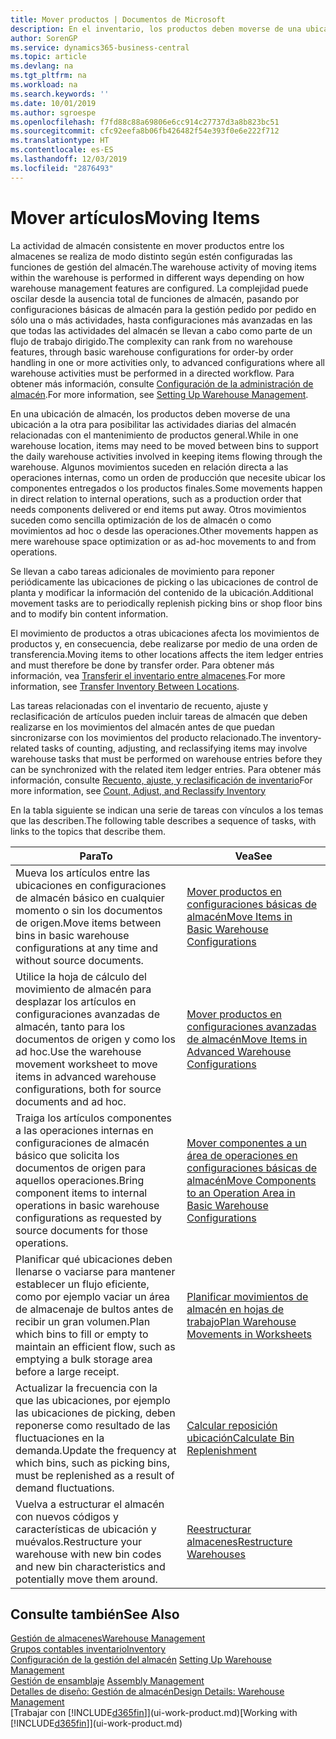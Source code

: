 ```yaml
---
title: Mover productos | Documentos de Microsoft
description: En el inventario, los productos deben moverse de una ubicación a la otra para posibilitar las actividades diarias del almacén relacionadas con el mantenimiento de productos general. Algunos movimientos suceden en relación directa a las operaciones internas, como un orden de producción que necesite ubicar los componentes entregados o los productos finales. Otros movimientos suceden como sencilla optimización de los de almacén o como movimientos ad hoc o desde las operaciones.
author: SorenGP
ms.service: dynamics365-business-central
ms.topic: article
ms.devlang: na
ms.tgt_pltfrm: na
ms.workload: na
ms.search.keywords: ''
ms.date: 10/01/2019
ms.author: sgroespe
ms.openlocfilehash: f7fd88c88a69806e6cc914c27737d3a8b823bc51
ms.sourcegitcommit: cfc92eefa8b06fb426482f54e393f0e6e222f712
ms.translationtype: HT
ms.contentlocale: es-ES
ms.lasthandoff: 12/03/2019
ms.locfileid: "2876493"
---
```

# <a name="moving-items"></a><span data-ttu-id="6e0de-105">Mover artículos</span><span class="sxs-lookup"><span data-stu-id="6e0de-105">Moving Items</span></span>
<span data-ttu-id="6e0de-106">La actividad de almacén consistente en mover productos entre los almacenes se realiza de modo distinto según estén configuradas las funciones de gestión del almacén.</span><span class="sxs-lookup"><span data-stu-id="6e0de-106">The warehouse activity of moving items within the warehouse is performed in different ways depending on how warehouse management features are configured.</span></span> <span data-ttu-id="6e0de-107">La complejidad puede oscilar desde la ausencia total de funciones de almacén, pasando por configuraciones básicas de almacén para la gestión pedido por pedido en sólo una o más actividades, hasta configuraciones más avanzadas en las que todas las actividades del almacén se llevan a cabo como parte de un flujo de trabajo dirigido.</span><span class="sxs-lookup"><span data-stu-id="6e0de-107">The complexity can rank from no warehouse features, through basic warehouse configurations for order-by order handling in one or more activities only, to advanced configurations where all warehouse activities must be performed in a directed workflow.</span></span> <span data-ttu-id="6e0de-108">Para obtener más información, consulte [Configuración de la administración de almacén](warehouse-setup-warehouse.md).</span><span class="sxs-lookup"><span data-stu-id="6e0de-108">For more information, see [Setting Up Warehouse Management](warehouse-setup-warehouse.md).</span></span>

<span data-ttu-id="6e0de-109">En una ubicación de almacén, los productos deben moverse de una ubicación a la otra para posibilitar las actividades diarias del almacén relacionadas con el mantenimiento de productos general.</span><span class="sxs-lookup"><span data-stu-id="6e0de-109">While in one warehouse location, items may need to be moved between bins to support the daily warehouse activities involved in keeping items flowing through the warehouse.</span></span> <span data-ttu-id="6e0de-110">Algunos movimientos suceden en relación directa a las operaciones internas, como un orden de producción que necesite ubicar los componentes entregados o los productos finales.</span><span class="sxs-lookup"><span data-stu-id="6e0de-110">Some movements happen in direct relation to internal operations, such as a production order that needs components delivered or end items put away.</span></span> <span data-ttu-id="6e0de-111">Otros movimientos suceden como sencilla optimización de los de almacén o como movimientos ad hoc o desde las operaciones.</span><span class="sxs-lookup"><span data-stu-id="6e0de-111">Other movements happen as mere warehouse space optimization or as ad-hoc movements to and from operations.</span></span>

<span data-ttu-id="6e0de-112">Se llevan a cabo tareas adicionales de movimiento para reponer periódicamente las ubicaciones de picking o las ubicaciones de control de planta y modificar la información del contenido de la ubicación.</span><span class="sxs-lookup"><span data-stu-id="6e0de-112">Additional movement tasks are to periodically replenish picking bins or shop floor bins and to modify bin content information.</span></span>

<span data-ttu-id="6e0de-113">El movimiento de productos a otras ubicaciones afecta los movimientos de productos y, en consecuencia, debe realizarse por medio de una orden de transferencia.</span><span class="sxs-lookup"><span data-stu-id="6e0de-113">Moving items to other locations affects the item ledger entries and must therefore be done by transfer order.</span></span> <span data-ttu-id="6e0de-114">Para obtener más información, vea [Transferir el inventario entre almacenes](inventory-how-transfer-between-locations.md).</span><span class="sxs-lookup"><span data-stu-id="6e0de-114">For more information, see [Transfer Inventory Between Locations](inventory-how-transfer-between-locations.md).</span></span>  

<span data-ttu-id="6e0de-115">Las tareas relacionadas con el inventario de recuento, ajuste y reclasificación de artículos pueden incluir tareas de almacén que deben realizarse en los movimientos del almacén antes de que puedan sincronizarse con los movimientos del producto relacionado.</span><span class="sxs-lookup"><span data-stu-id="6e0de-115">The inventory-related tasks of counting, adjusting, and reclassifying items may involve warehouse tasks that must be performed on warehouse entries before they can be synchronized with the related item ledger entries.</span></span> <span data-ttu-id="6e0de-116">Para obtener más información, consulte [Recuento, ajuste, y reclasificación de inventario](inventory-how-count-adjust-reclassify.md)</span><span class="sxs-lookup"><span data-stu-id="6e0de-116">For more information, see [Count, Adjust, and Reclassify Inventory](inventory-how-count-adjust-reclassify.md)</span></span>  

 <span data-ttu-id="6e0de-117">En la tabla siguiente se indican una serie de tareas con vínculos a los temas que las describen.</span><span class="sxs-lookup"><span data-stu-id="6e0de-117">The following table describes a sequence of tasks, with links to the topics that describe them.</span></span>   

|<span data-ttu-id="6e0de-118">**Para**</span><span class="sxs-lookup"><span data-stu-id="6e0de-118">**To**</span></span>|<span data-ttu-id="6e0de-119">**Vea**</span><span class="sxs-lookup"><span data-stu-id="6e0de-119">**See**</span></span>|  
|------------|-------------|  
|<span data-ttu-id="6e0de-120">Mueva los artículos entre las ubicaciones en configuraciones de almacén básico en cualquier momento o sin los documentos de origen.</span><span class="sxs-lookup"><span data-stu-id="6e0de-120">Move items between bins in basic warehouse configurations at any time and without source documents.</span></span>|[<span data-ttu-id="6e0de-121">Mover productos en configuraciones básicas de almacén</span><span class="sxs-lookup"><span data-stu-id="6e0de-121">Move Items in Basic Warehouse Configurations</span></span>](warehouse-how-to-move-items-ad-hoc-in-basic-warehousing.md)|
|<span data-ttu-id="6e0de-122">Utilice la hoja de cálculo del movimiento de almacén para desplazar los artículos en configuraciones avanzadas de almacén, tanto para los documentos de origen y como los ad hoc.</span><span class="sxs-lookup"><span data-stu-id="6e0de-122">Use the warehouse movement worksheet to move items in advanced warehouse configurations, both for source documents and ad hoc.</span></span>|[<span data-ttu-id="6e0de-123">Mover productos en configuraciones avanzadas de almacén</span><span class="sxs-lookup"><span data-stu-id="6e0de-123">Move Items in Advanced Warehouse Configurations</span></span>](warehouse-how-to-move-items-in-advanced-warehousing.md)|  
|<span data-ttu-id="6e0de-124">Traiga los artículos componentes a las operaciones internas en configuraciones de almacén básico que solicita los documentos de origen para aquellos operaciones.</span><span class="sxs-lookup"><span data-stu-id="6e0de-124">Bring component items to internal operations in basic warehouse configurations as requested by source documents for those operations.</span></span>|[<span data-ttu-id="6e0de-125">Mover componentes a un área de operaciones en configuraciones básicas de almacén</span><span class="sxs-lookup"><span data-stu-id="6e0de-125">Move Components to an Operation Area in Basic Warehouse Configurations</span></span>](warehouse-how-to-move-components-to-an-operation-area-in-basic-warehousing.md)|
|<span data-ttu-id="6e0de-126">Planificar qué ubicaciones deben llenarse o vaciarse para mantener establecer un flujo eficiente, como por ejemplo vaciar un área de almacenaje de bultos antes de recibir un gran volumen.</span><span class="sxs-lookup"><span data-stu-id="6e0de-126">Plan which bins to fill or empty to maintain an efficient flow, such as emptying a bulk storage area before a large receipt.</span></span>|[<span data-ttu-id="6e0de-127">Planificar movimientos de almacén en hojas de trabajo</span><span class="sxs-lookup"><span data-stu-id="6e0de-127">Plan Warehouse Movements in Worksheets</span></span>](warehouse-how-to-plan-warehouse-movements-in-worksheets.md)|
|<span data-ttu-id="6e0de-128">Actualizar la frecuencia con la que las ubicaciones, por ejemplo las ubicaciones de picking, deben reponerse como resultado de las fluctuaciones en la demanda.</span><span class="sxs-lookup"><span data-stu-id="6e0de-128">Update the frequency at which bins, such as picking bins, must be replenished as a result of demand fluctuations.</span></span>|[<span data-ttu-id="6e0de-129">Calcular reposición ubicación</span><span class="sxs-lookup"><span data-stu-id="6e0de-129">Calculate Bin Replenishment</span></span>](warehouse-how-to-calculate-bin-replenishment.md)|
|<span data-ttu-id="6e0de-130">Vuelva a estructurar el almacén con nuevos códigos y características de ubicación y muévalos.</span><span class="sxs-lookup"><span data-stu-id="6e0de-130">Restructure your warehouse with new bin codes and new bin characteristics and potentially move them around.</span></span>|[<span data-ttu-id="6e0de-131">Reestructurar almacenes</span><span class="sxs-lookup"><span data-stu-id="6e0de-131">Restructure Warehouses</span></span>](warehouse-how-to-restructure-warehouses.md)|  

## <a name="see-also"></a><span data-ttu-id="6e0de-132">Consulte también</span><span class="sxs-lookup"><span data-stu-id="6e0de-132">See Also</span></span>  
[<span data-ttu-id="6e0de-133">Gestión de almacenes</span><span class="sxs-lookup"><span data-stu-id="6e0de-133">Warehouse Management</span></span>](warehouse-manage-warehouse.md)  
[<span data-ttu-id="6e0de-134">Grupos contables inventario</span><span class="sxs-lookup"><span data-stu-id="6e0de-134">Inventory</span></span>](inventory-manage-inventory.md)  
<span data-ttu-id="6e0de-135">[Configuración de la gestión del almacén](warehouse-setup-warehouse.md)   </span><span class="sxs-lookup"><span data-stu-id="6e0de-135">[Setting Up Warehouse Management](warehouse-setup-warehouse.md)   </span></span>  
<span data-ttu-id="6e0de-136">[Gestión de ensamblaje](assembly-assemble-items.md)  </span><span class="sxs-lookup"><span data-stu-id="6e0de-136">[Assembly Management](assembly-assemble-items.md)  </span></span>  
[<span data-ttu-id="6e0de-137">Detalles de diseño: Gestión de almacén</span><span class="sxs-lookup"><span data-stu-id="6e0de-137">Design Details: Warehouse Management</span></span>](design-details-warehouse-management.md)  
<span data-ttu-id="6e0de-138">[Trabajar con [!INCLUDE[d365fin](includes/d365fin_md.md)]](ui-work-product.md)</span><span class="sxs-lookup"><span data-stu-id="6e0de-138">[Working with [!INCLUDE[d365fin](includes/d365fin_md.md)]](ui-work-product.md)</span></span>
